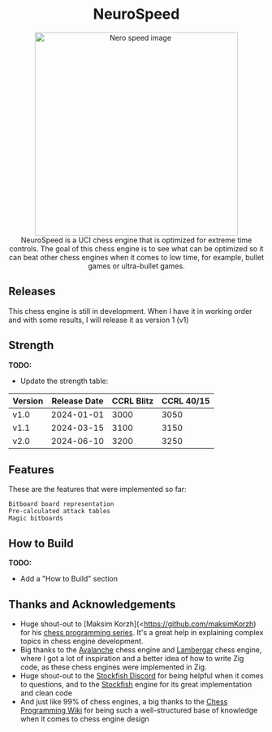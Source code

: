 <div align="center">
    <h1>NeuroSpeed</h1>
    <img src="https://github.com/lovc21/NeroSpeed/blob/main/.docs/img/nerospeed.jpg"
         width="400" height="400" alt="Nero speed image">
</div>

<div align="center">
NeuroSpeed is a UCI chess engine that is optimized for extreme time controls. The goal of this chess engine is to see what can be optimized so it can beat other chess engines when it comes to low time, for example, bullet games or ultra-bullet games.
</div>

## Releases

This chess engine is still in development. When I have it in working order and with some results, I will release it as version 1 (v1)

## Strength

**TODO:**

- Update the strength table:

| Version | Release Date | CCRL Blitz | CCRL 40/15 |
|---------|--------------|------------|------------|
| v1.0    | 2024-01-01   | 3000       | 3050       |
| v1.1    | 2024-03-15   | 3100       | 3150       |
| v2.0    | 2024-06-10   | 3200       | 3250       |

## Features

  These are the features that were implemented so far:

    Bitboard board representation 
    Pre-calculated attack tables 
    Magic bitboards

## How to Build

**TODO:**

- Add a "How to Build" section

## Thanks and Acknowledgements

- Huge shout-out to [Maksim Korzh](<<https://github.com/maksimKorzh>) for his [chess programming series](https://www.youtube.com/playlist?list=PLmN0neTso3Jxh8ZIylk74JpwfiWNI76Cs). It's a great help in explaining complex topics in chess engine development.
- Big thanks to the [Avalanche](https://github.com/SnowballSH/Avalanche) chess engine and [Lambergar](https://github.com/jabolcni/Lambergar) chess engine, where I got a lot of inspiration and a better idea of how to write Zig code, as these chess engines were implemented in Zig.
- Huge shout-out to the [Stockfish Discord](https://discord.com/invite/GWDRS3kU6R) for being helpful when it comes to questions, and to the [Stockfish](https://github.com/official-stockfish/Stockfish) engine for its great implementation and clean code
- And just like 99% of chess engines, a big thanks to the [Chess Programming Wiki](https://www.chessprogramming.org/Main_Page) for being such a well-structured base of knowledge when it comes to chess engine design
